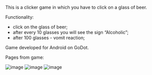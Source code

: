This is a clicker game in which you have to click on a glass of beer. 

Functionality:
- click on the glass of beer;
- after every 10 glasses you will see the sign “Alcoholic”;
- after 100 glasses - vomit reaction;

Game developed for Android on GoDot.

Pages from game:

![image](https://github.com/user-attachments/assets/aa61ac8f-b253-4691-a344-48c3e03afe6e)
![image](https://github.com/user-attachments/assets/581907cb-7af3-4fe5-bff1-90b902e53811)
![image](https://github.com/user-attachments/assets/cfc2d961-0b97-4980-9500-f850d4eaf1d2)
